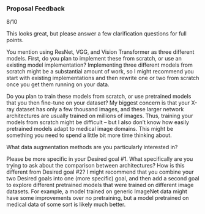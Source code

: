 ### Proposal Feedback

8/10

This looks great, but please answer a few clarification questions for full points.

You mention using ResNet, VGG, and Vision Transformer as three different models. First, do you plan to implement these from scratch, or use an existing model implementation? Implementing three different models from scratch might be a substantial amount of work, so I might recommend you start with existing implementations and then rewrite one or two from scratch once you get them running on your data.

Do you plan to train these models from scratch, or use pretrained models that you then fine-tune on your dataset? My biggest concern is that your X-ray dataset has only a few thousand images, and these larger network architectures are usually trained on millions of images. Thus, training your models from scratch might be difficult – but I also don’t know how easily pretrained models adapt to medical image domains. This might be something you need to spend a little bit more time thinking about.

What data augmentation methods are you particularly interested in? 

Please be more specific in your Desired goal #1. What specifically are you trying to ask about the comparison between architectures? How is this different from Desired goal #2? I might recommend that you combine your two Desired goals into one (more specific) goal, and then add a second goal to explore different pretrained models that were trained on different image datasets. For example, a model trained on generic ImageNet data might have some improvements over no pretraining, but a model pretrained on medical data of some sort is likely much better.

